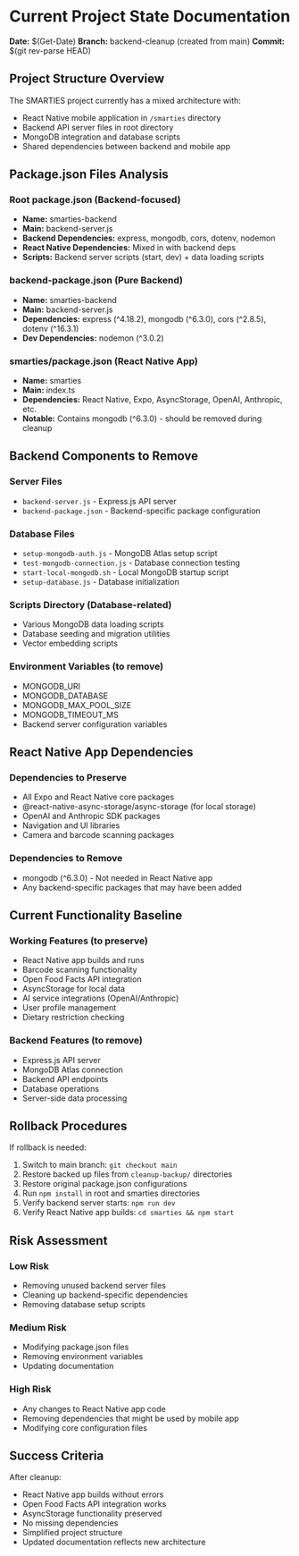 # Current Project State Documentation

**Date:** $(Get-Date)
**Branch:** backend-cleanup (created from main)
**Commit:** $(git rev-parse HEAD)

## Project Structure Overview

The SMARTIES project currently has a mixed architecture with:
- React Native mobile application in `/smarties` directory
- Backend API server files in root directory
- MongoDB integration and database scripts
- Shared dependencies between backend and mobile app

## Package.json Files Analysis

### Root package.json (Backend-focused)
- **Name:** smarties-backend
- **Main:** backend-server.js
- **Backend Dependencies:** express, mongodb, cors, dotenv, nodemon
- **React Native Dependencies:** Mixed in with backend deps
- **Scripts:** Backend server scripts (start, dev) + data loading scripts

### backend-package.json (Pure Backend)
- **Name:** smarties-backend  
- **Main:** backend-server.js
- **Dependencies:** express (^4.18.2), mongodb (^6.3.0), cors (^2.8.5), dotenv (^16.3.1)
- **Dev Dependencies:** nodemon (^3.0.2)

### smarties/package.json (React Native App)
- **Name:** smarties
- **Main:** index.ts
- **Dependencies:** React Native, Expo, AsyncStorage, OpenAI, Anthropic, etc.
- **Notable:** Contains mongodb (^6.3.0) - should be removed during cleanup

## Backend Components to Remove

### Server Files
- `backend-server.js` - Express.js API server
- `backend-package.json` - Backend-specific package configuration

### Database Files
- `setup-mongodb-auth.js` - MongoDB Atlas setup script
- `test-mongodb-connection.js` - Database connection testing
- `start-local-mongodb.sh` - Local MongoDB startup script
- `setup-database.js` - Database initialization

### Scripts Directory (Database-related)
- Various MongoDB data loading scripts
- Database seeding and migration utilities
- Vector embedding scripts

### Environment Variables (to remove)
- MONGODB_URI
- MONGODB_DATABASE
- MONGODB_MAX_POOL_SIZE
- MONGODB_TIMEOUT_MS
- Backend server configuration variables

## React Native App Dependencies

### Dependencies to Preserve
- All Expo and React Native core packages
- @react-native-async-storage/async-storage (for local storage)
- OpenAI and Anthropic SDK packages
- Navigation and UI libraries
- Camera and barcode scanning packages

### Dependencies to Remove
- mongodb (^6.3.0) - Not needed in React Native app
- Any backend-specific packages that may have been added

## Current Functionality Baseline

### Working Features (to preserve)
- React Native app builds and runs
- Barcode scanning functionality
- Open Food Facts API integration
- AsyncStorage for local data
- AI service integrations (OpenAI/Anthropic)
- User profile management
- Dietary restriction checking

### Backend Features (to remove)
- Express.js API server
- MongoDB Atlas connection
- Backend API endpoints
- Database operations
- Server-side data processing

## Rollback Procedures

If rollback is needed:
1. Switch to main branch: `git checkout main`
2. Restore backed up files from `cleanup-backup/` directories
3. Restore original package.json configurations
4. Run `npm install` in root and smarties directories
5. Verify backend server starts: `npm run dev`
6. Verify React Native app builds: `cd smarties && npm start`

## Risk Assessment

### Low Risk
- Removing unused backend server files
- Cleaning up backend-specific dependencies
- Removing database setup scripts

### Medium Risk  
- Modifying package.json files
- Removing environment variables
- Updating documentation

### High Risk
- Any changes to React Native app code
- Removing dependencies that might be used by mobile app
- Modifying core configuration files

## Success Criteria

After cleanup:
- React Native app builds without errors
- Open Food Facts API integration works
- AsyncStorage functionality preserved
- No missing dependencies
- Simplified project structure
- Updated documentation reflects new architecture